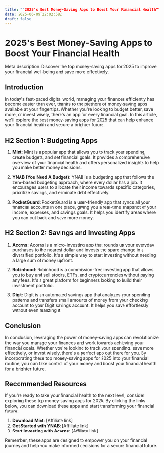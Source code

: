 ```yaml
---
title: ""2025's Best Money-Saving Apps to Boost Your Financial Health""
date: 2025-06-09T22:02:58Z
draft: false
---
```


# 2025's Best Money-Saving Apps to Boost Your Financial Health

Meta description: Discover the top money-saving apps for 2025 to improve your financial well-being and save more effectively.

## Introduction

In today's fast-paced digital world, managing your finances efficiently has become easier than ever, thanks to the plethora of money-saving apps available at your fingertips. Whether you're looking to budget better, save more, or invest wisely, there's an app for every financial goal. In this article, we'll explore the best money-saving apps for 2025 that can help enhance your financial health and secure a brighter future.

## H2 Section 1: Budgeting Apps

1. **Mint**: Mint is a popular app that allows you to track your spending, create budgets, and set financial goals. It provides a comprehensive overview of your financial health and offers personalized insights to help you make better money decisions.

2. **YNAB (You Need A Budget)**: YNAB is a budgeting app that follows the zero-based budgeting approach, where every dollar has a job. It encourages users to allocate their income towards specific categories, prioritize savings, and eliminate debt effectively.

3. **PocketGuard**: PocketGuard is a user-friendly app that syncs all your financial accounts in one place, giving you a real-time snapshot of your income, expenses, and savings goals. It helps you identify areas where you can cut back and save more money.

## H2 Section 2: Savings and Investing Apps

1. **Acorns**: Acorns is a micro-investing app that rounds up your everyday purchases to the nearest dollar and invests the spare change in a diversified portfolio. It's a simple way to start investing without needing a large sum of money upfront.

2. **Robinhood**: Robinhood is a commission-free investing app that allows you to buy and sell stocks, ETFs, and cryptocurrencies without paying any fees. It's a great platform for beginners looking to build their investment portfolio.

3. **Digit**: Digit is an automated savings app that analyzes your spending patterns and transfers small amounts of money from your checking account to your Digit savings account. It helps you save effortlessly without even realizing it.

## Conclusion

In conclusion, leveraging the power of money-saving apps can revolutionize the way you manage your finances and work towards achieving your financial goals. Whether you're looking to track your spending, save more effectively, or invest wisely, there's a perfect app out there for you. By incorporating these top money-saving apps for 2025 into your financial routine, you can take control of your money and boost your financial health for a brighter future.

## Recommended Resources

If you're ready to take your financial health to the next level, consider exploring these top money-saving apps for 2025. By clicking the links below, you can download these apps and start transforming your financial future:

1. **Download Mint**: [Affiliate link]
2. **Get Started with YNAB**: [Affiliate link]
3. **Start Investing with Acorns**: [Affiliate link]

Remember, these apps are designed to empower you on your financial journey and help you make informed decisions for a secure financial future.